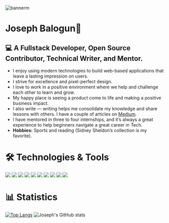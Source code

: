 
![bannerm](https://github.com/user-attachments/assets/1e3086f5-13b7-4121-91f6-c889832032b4)


# Joseph Balogun👋

## 💻 A Fullstack Developer, Open Source Contributor, Technical Writer, and Mentor. 
- I enjoy using modern technologies to build web-based applications that leave a lasting impression on users.  
- I strive for excellence and pixel-perfect design.
- I love to work in a positive environment where we help and challenge each other to learn and grow.
- My happy place is seeing a product come to life and making a positive business impact.
- I also write — writing helps me consolidate my knowledge and share lessons with others. I have a couple of articles on [Medium](https://medium.com/@balogun_joseph).  
- I have mentored in three to four internships, and it’s always a great experience to help beginners navigate a great career in Tech.  
- **Hobbies:** Sports and reading (Sidney Sheldon’s collection is my favorite).


# 🛠️ Technologies & Tools
<img src="https://camo.githubusercontent.com/48db4d7d4cf0efc5c42862f74b9f3e0eadf3580cee682e320e80ad26772e9df6/68747470733a2f2f696d672e736869656c64732e696f2f62616467652f436f64652d4a6176615363726970742d696e666f726d6174696f6e616c3f7374796c653d666c617426636f6c6f723d696e666f726d6174696f6e616c266c6f676f3d6a617661736372697074" /> <img src="https://camo.githubusercontent.com/76e3d944354bce901a0ee4056b8f96dde8c0db6e2d52377683524a28294bb853/68747470733a2f2f696d672e736869656c64732e696f2f62616467652f436f64652d45636d615363726970742d696e666f726d6174696f6e616c3f7374796c653d666c617426636f6c6f723d696e666f726d6174696f6e616c" /> <img src="https://camo.githubusercontent.com/ab14984e67b54aa5eccf991120d97abb4affbfea3cd0c38af6317d6f2a86aad2/68747470733a2f2f696d672e736869656c64732e696f2f62616467652f436f64652d4e6f64652d696e666f726d6174696f6e616c3f7374796c653d666c617426636f6c6f723d696e666f726d6174696f6e616c266c6f676f3d6e6f64652e6a73" /> <img src="https://camo.githubusercontent.com/029cbb67717c74e07ef28829fb9cef30df612d0d844126cf833ff65e69008c20/68747470733a2f2f696d672e736869656c64732e696f2f62616467652f436f64652d52656163742d696e666f726d6174696f6e616c3f7374796c653d666c617426636f6c6f723d696e666f726d6174696f6e616c266c6f676f3d7265616374" /> <img src="https://camo.githubusercontent.com/cafc3f66213c7d914c908f134524be283a79cf5043069de858e64a42f7fedaac/68747470733a2f2f696d672e736869656c64732e696f2f62616467652f546f6f6c2d5765627061636b2d696e666f726d6174696f6e616c3f7374796c653d666c617426636f6c6f723d7761726e696e67266c6f676f3d7765627061636b" /> <img src="https://camo.githubusercontent.com/52d68374b1cd6e22d72adcff2156c3c6e53e19650717e049a91b1273c615d4d2/68747470733a2f2f696d672e736869656c64732e696f2f62616467652f546f6f6c2d4a6573742d696e666f726d6174696f6e616c3f7374796c653d666c617426636f6c6f723d7761726e696e67266c6f676f3d6a657374" /> <img src="https://camo.githubusercontent.com/d00ebc40ce5663908d305feadd036ee59d9d4f9c6fbbf765dd2afd88258dd3f2/68747470733a2f2f696d672e736869656c64732e696f2f62616467652f436f64652d547970655363726970742d696e666f726d6174696f6e616c3f7374796c653d666c617426636f6c6f723d696e666f726d6174696f6e616c" /> <img src="https://camo.githubusercontent.com/67efd5c0ccc0c6e197d1f704f21fce2b4396899d6a86125cef07a41bb495f89d/68747470733a2f2f696d672e736869656c64732e696f2f62616467652f436f64652d5675652d696e666f726d6174696f6e616c3f7374796c653d666c617426636f6c6f723d696e666f726d6174696f6e616c266c6f676f3d7675652e6a73" /> <img src="https://camo.githubusercontent.com/1895293ffc0fa753ef652bda1b709241f9b1447d8bb258834834d3bb1d8021f3/68747470733a2f2f696d672e736869656c64732e696f2f62616467652f546f6f6c2d534353532d696e666f726d6174696f6e616c3f7374796c653d666c617426636f6c6f723d7761726e696e67266c6f676f3d73617373" /> <img src="https://camo.githubusercontent.com/e330619d7e871689286a651bb3df4220a03281c643b3cf2679dcd4cb3bb5098f/68747470733a2f2f696d672e736869656c64732e696f2f62616467652f546f6f6c2d446f636b65722d696e666f726d6174696f6e616c3f7374796c653d666c617426636f6c6f723d7761726e696e67266c6f676f3d646f636b6572" />


# 📊 Statistics 
[![Top Langs](https://github-readme-stats.vercel.app/api/top-langs/?username=Jesutofunmi2)](https://github.com/Jesutofunmi2/github-readme-stats) ![Joseph's GitHub stats](https://github-readme-stats.vercel.app/api?username=Jesutofunmi2&show_icons=true&theme=radical)

<!---
Jesutofunmi2/Jesutofunmi2 is a ✨ special ✨ repository because its `README.md` (this file) appears on your GitHub profile.
You can click the Preview link to take a look at your changes.
--->
